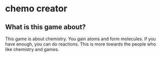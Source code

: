# chemo creator
## What is this game about?
This game is about chemistry.
You gain atoms and form molecules. If you have enough, you can do reactions.
This is more towards the people who like chemistry and games.